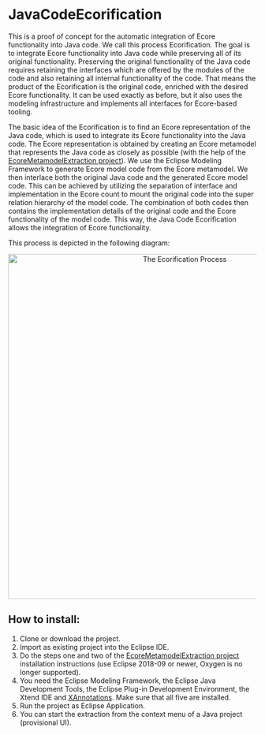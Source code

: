 # JavaCodeEcorification
This is a proof of concept for the automatic integration of Ecore functionality into Java code. We call this process Ecorification. The goal is to integrate Ecore functionality into Java code while preserving all of its original functionality. Preserving the original functionality of the Java code requires retaining the interfaces which are offered by the modules of the code and also retaining all internal functionality of the code. That means the product of the Ecorification is the original code, enriched with the desired Ecore functionality. It can be used exactly as before, but it also uses the modeling infrastructure and implements all interfaces for Ecore-based tooling.

The basic idea of the Ecorification is to find an Ecore representation of the Java code, which is used to integrate its Ecore functionality into the Java code. The Ecore representation is obtained by creating an Ecore metamodel that represents the Java code as closely as possible (with the help of the [EcoreMetamodelExtraction project](https://github.com/tsaglam/EcoreMetamodelExtraction)). We use the Eclipse Modeling Framework to generate Ecore model code from the Ecore metamodel. We then interlace both the original Java code and the generated Ecore model code. This can be achieved by utilizing the separation of interface and implementation in the Ecore count to mount the original code into the super relation hierarchy of the model code. The combination of both codes then contains the implementation details of the original code and the Ecore functionality of the model code. This way, the Java Code Ecorification allows the integration of Ecore functionality.

This process is depicted in the following diagram:
<p align="center"> 
<img alt="The Ecorification Process" src="https://www.lucidchart.com/publicSegments/view/1fe0e941-1931-4d9b-afa2-395a4016498b/image.png" width="700">
</p>

## How to install:
1. Clone or download the project.
2. Import as existing project into the Eclipse IDE.
3. Do the steps one and two of the [EcoreMetamodelExtraction project](https://github.com/tsaglam/EcoreMetamodelExtraction) installation instructions (use Eclipse 2018-09 or newer, Oxygen is no longer supported).
4. You need the Eclipse Modeling Framework, the Eclipse Java Development Tools, the Eclipse Plug-in Development Environment, the Xtend IDE and [XAnnotations](https://github.com/kit-sdq/XAnnotations). Make sure that all five are installed.
5. Run the project as Eclipse Application.
6. You can start the extraction from the context menu of a Java project (provisional UI).

